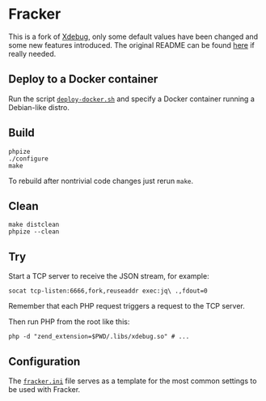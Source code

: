 # Fracker

This is a fork of [Xdebug][], only some default values have been changed and some new features introduced. The original README can be found [here](README.rst) if really needed.

<!-- TODO add project brief -->

[Xdebug]: https://github.com/xdebug/xdebug

## Deploy to a Docker container

Run the script [`deploy-docker.sh`](deploy-docker.sh) and specify a Docker container running a Debian-like distro.

## Build

```
phpize
./configure
make
```

To rebuild after nontrivial code changes just rerun `make`.

## Clean

```
make distclean
phpize --clean
```

## Try

Start a TCP server to receive the JSON stream, for example:

```
socat tcp-listen:6666,fork,reuseaddr exec:jq\ .,fdout=0
```

Remember that each PHP request triggers a request to the TCP server.

Then run PHP from the root like this:

```
php -d "zend_extension=$PWD/.libs/xdebug.so" # ...
```

## Configuration

The [`fracker.ini`](fracker.ini) file serves as a template for the most common settings to be used with Fracker.
